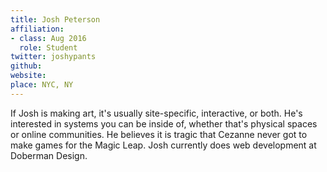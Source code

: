 ```yaml
---
title: Josh Peterson
affiliation:
- class: Aug 2016
  role: Student
twitter: joshypants
github: 
website: 
place: NYC, NY
---
```

If Josh is making art, it's usually site-specific, interactive, or both. He's interested in systems you can be inside of, whether that's physical spaces or online communities. He believes it is tragic that Cezanne never got to make games for the Magic Leap. Josh currently does web development at Doberman Design.